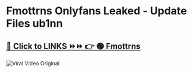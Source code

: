 
 # Fmottrns Onlyfans Leaked - Update Files ub1nn

## <h2><a href="https://clipsfans.com/Fmottrns&ref=git">🔗 Click to LINKS ⏩⏩ 👉 🟢 Fmottrns </a></h2>

<a href="https://clipsfans.com/Fmottrns&ref=git" rel="nofollow" data-target="animated-image.originalLink"><img src="https://i.ibb.co.com/xMMVF88/686577567.gif" alt="Viral Video Original" style="max-width: 100%; display: inline-block;" data-target="animated-image.originalImage"></a>

